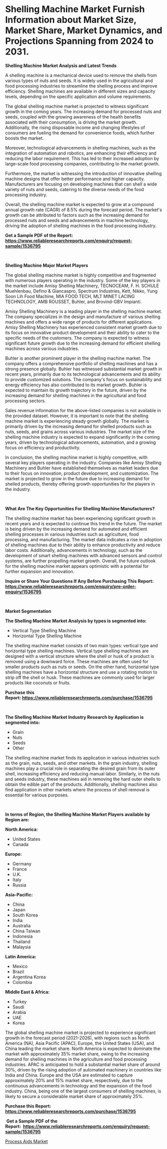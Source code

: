<p><h1>Shelling Machine Market Furnish Information about Market Size, Market Share, Market Dynamics, and Projections Spanning from 2024 to 2031.</h1></p><p><strong>Shelling Machine Market Analysis and Latest Trends</strong></p>
<p><p>A shelling machine is a mechanical device used to remove the shells from various types of nuts and seeds. It is widely used in the agricultural and food processing industries to streamline the shelling process and improve efficiency. Shelling machines are available in different sizes and capacity levels, depending on the specific application and volume requirements.</p><p>The global shelling machine market is projected to witness significant growth in the coming years. The increasing demand for processed nuts and seeds, coupled with the growing awareness of the health benefits associated with their consumption, is driving the market growth. Additionally, the rising disposable income and changing lifestyles of consumers are fueling the demand for convenience foods, which further boosts the market.</p><p>Moreover, technological advancements in shelling machines, such as the integration of automation and robotics, are enhancing their efficiency and reducing the labor requirement. This has led to their increased adoption by large-scale food processing companies, contributing to the market growth.</p><p>Furthermore, the market is witnessing the introduction of innovative shelling machine designs that offer better performance and higher capacity. Manufacturers are focusing on developing machines that can shell a wide variety of nuts and seeds, catering to the diverse needs of the food processing industry.</p><p>Overall, the shelling machine market is expected to grow at a compound annual growth rate (CAGR) of 8.5% during the forecast period. The market's growth can be attributed to factors such as the increasing demand for processed nuts and seeds and advancements in machine technology, driving the adoption of shelling machines in the food processing industry.</p></p>
<p><strong>Get a Sample PDF of the Report:&nbsp; <a href="https://www.reliableresearchreports.com/enquiry/request-sample/1536795">https://www.reliableresearchreports.com/enquiry/request-sample/1536795</a></strong></p>
<p>&nbsp;</p>
<p><strong>Shelling Machine Major Market Players</strong></p>
<p><p>The global shelling machine market is highly competitive and fragmented with numerous players operating in the industry. Some of the key players in the market include Amisy Shelling Machinery, TECNOCEAM, F. H. SCHULE Muehlenbau, Defino & Giancaspro, Spectrum Industries, Kett, Nikko, Yung Soon Lih Food Machine, MIA FOOD TECH, MLT MINET LACING TECHNOLOGY, AMB ROUSSET, Buhler, and Brovind-GBV Impianti.</p><p>Amisy Shelling Machinery is a leading player in the shelling machine market. The company specializes in the design and manufacture of various shelling machines and offers a wide range of products for different applications. Amisy Shelling Machinery has experienced consistent market growth due to its focus on innovative product development and their ability to cater to the specific needs of the customers. The company is expected to witness significant future growth due to the increasing demand for efficient shelling machines across various industries.</p><p>Buhler is another prominent player in the shelling machine market. The company offers a comprehensive portfolio of shelling machines and has a strong presence globally. Buhler has witnessed substantial market growth in recent years, primarily due to its technological advancements and its ability to provide customized solutions. The company's focus on sustainability and energy efficiency has also contributed to its market growth. Buhler is expected to maintain its growth trajectory in the future, driven by the increasing demand for shelling machines in the agricultural and food processing sectors.</p><p>Sales revenue information for the above-listed companies is not available in the provided dataset. However, it is important to note that the shelling machine market is experiencing steady growth globally. The market is primarily driven by the increasing demand for shelled products such as nuts, seeds, and grains across various industries. The market size of the shelling machine industry is expected to expand significantly in the coming years, driven by technological advancements, automation, and a growing focus on efficiency and productivity.</p><p>In conclusion, the shelling machine market is highly competitive, with several key players operating in the industry. Companies like Amisy Shelling Machinery and Buhler have established themselves as market leaders due to their focus on innovation, product development, and customization. The market is projected to grow in the future due to increasing demand for shelled products, thereby offering growth opportunities for the players in the industry.</p></p>
<p>&nbsp;</p>
<p><strong>What Are The Key Opportunities For Shelling Machine Manufacturers?</strong></p>
<p><p>The shelling machine market has been experiencing significant growth in recent years and is expected to continue this trend in the future. The market is being driven by the increasing demand for automated and efficient shelling processes in various industries such as agriculture, food processing, and manufacturing. The market data indicates a rise in adoption of shelling machines due to their ability to enhance productivity and reduce labor costs. Additionally, advancements in technology, such as the development of smart shelling machines with advanced sensors and control systems, are further propelling market growth. Overall, the future outlook for the shelling machine market appears optimistic with a potential for further expansion and innovation.</p></p>
<p><strong>Inquire or Share Your Questions If Any Before Purchasing This Report: <a href="https://www.reliableresearchreports.com/enquiry/pre-order-enquiry/1536795">https://www.reliableresearchreports.com/enquiry/pre-order-enquiry/1536795</a></strong></p>
<p>&nbsp;</p>
<p><strong>Market Segmentation</strong></p>
<p><strong>The Shelling Machine Market Analysis by types is segmented into:</strong></p>
<p><ul><li>Vertical Type Shelling Machine</li><li>Horizontal Type Shelling Machine</li></ul></p>
<p><p>The shelling machine market consists of two main types: vertical type and horizontal type shelling machines. Vertical type shelling machines are designed with a vertical structure where the shell or husk of a product is removed using a downward force. These machines are often used for smaller products such as nuts or seeds. On the other hand, horizontal type shelling machines have a horizontal structure and use a rotating motion to strip off the shell or husk. These machines are commonly used for larger products like coconuts or fruits.</p></p>
<p><strong>Purchase this Report:&nbsp;<a href="https://www.reliableresearchreports.com/purchase/1536795">https://www.reliableresearchreports.com/purchase/1536795</a></strong></p>
<p>&nbsp;</p>
<p><strong>The Shelling Machine Market Industry Research by Application is segmented into:</strong></p>
<p><ul><li>Grain</li><li>Nuts</li><li>Seeds</li><li>Other</li></ul></p>
<p><p>The shelling machine market finds its application in various industries such as the grain, nuts, seeds, and other markets. In the grain industry, shelling machines play a crucial role in separating the desired grain from its outer shell, increasing efficiency and reducing manual labor. Similarly, in the nuts and seeds industry, these machines aid in removing the hard outer shells to obtain the edible part of the products. Additionally, shelling machines also find application in other markets where the process of shell removal is essential for various purposes.</p></p>
<p>&nbsp;</p>
<p><strong>In terms of Region, the Shelling Machine Market Players available by Region are:</strong></p>
<p>
    <p> <strong> North America: </strong>
        <ul>
            <li>United States</li>
            <li>Canada</li>
        </ul>
        </p> 
    <p> <strong> Europe: </strong>
        <ul>
            <li>Germany</li>
            <li>France</li>
            <li>U.K.</li>
            <li>Italy</li>
            <li>Russia</li>
        </ul>
        </p> 
    <p> <strong> Asia-Pacific: </strong>
        <ul>
            <li>China</li>
            <li>Japan</li>
            <li>South Korea</li>
            <li>India</li>
            <li>Australia</li>
            <li>China Taiwan</li>
            <li>Indonesia</li>
            <li>Thailand</li>
            <li>Malaysia</li>
        </ul>
        </p> 
    <p> <strong> Latin America: </strong>
        <ul>
            <li>Mexico</li>
            <li>Brazil</li>
            <li>Argentina Korea</li>
            <li>Colombia</li>
        </ul>
        </p> 
    <p> <strong> Middle East & Africa: </strong>
        <ul>
            <li>Turkey</li>
            <li>Saudi</li>
            <li>Arabia</li>
            <li>UAE</li>
            <li>Korea</li>
        </ul>
    </p>
    </p>
<p><p>The global shelling machine market is projected to experience significant growth in the forecast period (2021-2026), with regions such as North America (NA), Asia Pacific (APAC), Europe, the United States (USA), and China leading the market share. North America is expected to dominate the market with approximately 35% market share, owing to the increasing demand for shelling machines in the agriculture and food processing industries. APAC is anticipated to hold a substantial market share of around 30%, driven by the rising adoption of automated machinery in countries like India and China. Europe and the USA are estimated to capture approximately 20% and 15% market share, respectively, due to the continuous advancements in technology and the expansion of the food industry. China, being one of the largest consumers of shelling machines, is likely to secure a considerable market share of approximately 25%.</p></p>
<p><strong>Purchase this Report: <a href="https://www.reliableresearchreports.com/purchase/1536795">https://www.reliableresearchreports.com/purchase/1536795</a></strong></p>
<p>&nbsp;<strong>Get a Sample PDF of the Report:&nbsp;&nbsp;<a href="https://www.reliableresearchreports.com/enquiry/request-sample/1536795">https://www.reliableresearchreports.com/enquiry/request-sample/1536795</a></strong></p>
<p><strong></strong></p>
<p><p><a href="https://github.com/khayangel/Market-Research-Report-List-1/blob/main/process-aids-market.md">Process Aids Market</a></p></p>